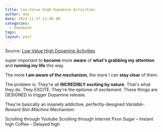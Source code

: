 ```yaml
---
title: Low-Value High-Dopamine Activities
author: dan
date: 2023-11-27 11:46 AM
categories:
  - Dopamine
tags: 
layout: post
---
```


Source: [Low Value High Dopamine Activities](https://publish.obsidian.md/alexisrondeau/Low-Value+High-Dopamine+Activities)

super important to **become** more **aware** of **what's grabbing my attention** and **running my life** this way. 

The more **I am aware of the mechanism**, the more I can **stay clear** of them.

The problem is: They're all **INCREDIBLY exciting by nature**. That's what they do. They EXCITE. 
They're the epitome of excitement. 
These things are DESIGNED to trigger Dopamine release.

They're basically an insanely addictive, perfectly-designed 
	*Variable-Reward Slot-Machine* Mechanism:

Scrolling through Youtube
Scrolling through Internet Pxxn
Sugar – Instant high
Coffee – Delayed high